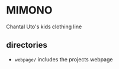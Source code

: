 MIMONO
======

Chantal Uto's kids clothing line

directories
-----------

* `webpage/` includes the projects webpage

